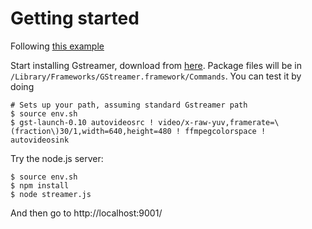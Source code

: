 # Getting started

Following [this example](http://delog.wordpress.com/2011/04/26/stream-live-webm-video-to-browser-using-node-js-and-gstreamer/)

Start installing Gstreamer, download from [here](http://docs.gstreamer.com/display/GstSDK/Installing+on+Mac+OS+X). Package files will
be in `/Library/Frameworks/GStreamer.framework/Commands`. You can test
it by doing

    # Sets up your path, assuming standard Gstreamer path
    $ source env.sh 
    $ gst-launch-0.10 autovideosrc ! video/x-raw-yuv,framerate=\(fraction\)30/1,width=640,height=480 ! ffmpegcolorspace ! autovideosink

Try the node.js server:

    $ source env.sh
    $ npm install
    $ node streamer.js
    
And then go to http://localhost:9001/
